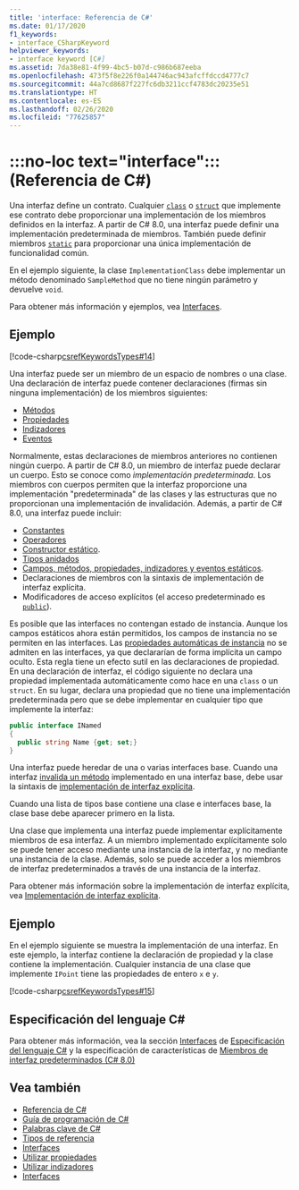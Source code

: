```yaml
---
title: 'interface: Referencia de C#'
ms.date: 01/17/2020
f1_keywords:
- interface_CSharpKeyword
helpviewer_keywords:
- interface keyword [C#]
ms.assetid: 7da38e81-4f99-4bc5-b07d-c986b687eeba
ms.openlocfilehash: 473f5f8e226f0a144746ac943afcffdccd4777c7
ms.sourcegitcommit: 44a7cd8687f227fc6db3211ccf4783dc20235e51
ms.translationtype: HT
ms.contentlocale: es-ES
ms.lasthandoff: 02/26/2020
ms.locfileid: "77625857"
---
```

# <a name="no-loc-textinterface-c-reference"></a>:::no-loc text="interface"::: (Referencia de C#)

Una interfaz define un contrato. Cualquier [`class`](class.md) o [`struct`](../builtin-types/struct.md) que implemente ese contrato debe proporcionar una implementación de los miembros definidos en la interfaz. A partir de C# 8.0, una interfaz puede definir una implementación predeterminada de miembros. También puede definir miembros [`static`](static.md) para proporcionar una única implementación de funcionalidad común.

En el ejemplo siguiente, la clase `ImplementationClass` debe implementar un método denominado `SampleMethod` que no tiene ningún parámetro y devuelve `void`.

Para obtener más información y ejemplos, vea [Interfaces](../../programming-guide/interfaces/index.md).

## <a name="example"></a>Ejemplo

[!code-csharp[csrefKeywordsTypes#14](~/samples/snippets/csharp/VS_Snippets_VBCSharp/csrefKeywordsTypes/CS/keywordsTypes.cs#14)]

Una interfaz puede ser un miembro de un espacio de nombres o una clase. Una declaración de interfaz puede contener declaraciones (firmas sin ninguna implementación) de los miembros siguientes:

- [Métodos](../../programming-guide/classes-and-structs/methods.md)
- [Propiedades](../../programming-guide/classes-and-structs/using-properties.md)
- [Indizadores](../../programming-guide/indexers/using-indexers.md)
- [Eventos](event.md)

Normalmente, estas declaraciones de miembros anteriores no contienen ningún cuerpo. A partir de C# 8.0, un miembro de interfaz puede declarar un cuerpo. Esto se conoce como *implementación predeterminada*. Los miembros con cuerpos permiten que la interfaz proporcione una implementación "predeterminada" de las clases y las estructuras que no proporcionan una implementación de invalidación. Además, a partir de C# 8.0, una interfaz puede incluir:

- [Constantes](const.md)
- [Operadores](../operators/operator-overloading.md)
- [Constructor estático](../../programming-guide/classes-and-structs/constructors.md#static-constructors).
- [Tipos anidados](../../programming-guide/classes-and-structs/nested-types.md)
- [Campos, métodos, propiedades, indizadores y eventos estáticos](static.md).
- Declaraciones de miembros con la sintaxis de implementación de interfaz explícita.
- Modificadores de acceso explícitos (el acceso predeterminado es [`public`](access-modifiers.md)).

Es posible que las interfaces no contengan estado de instancia. Aunque los campos estáticos ahora están permitidos, los campos de instancia no se permiten en las interfaces. Las [propiedades automáticas de instancia](../../programming-guide/classes-and-structs/auto-implemented-properties.md) no se admiten en las interfaces, ya que declararían de forma implícita un campo oculto. Esta regla tiene un efecto sutil en las declaraciones de propiedad. En una declaración de interfaz, el código siguiente no declara una propiedad implementada automáticamente como hace en una `class` o un `struct`. En su lugar, declara una propiedad que no tiene una implementación predeterminada pero que se debe implementar en cualquier tipo que implemente la interfaz:

```csharp
public interface INamed
{
  public string Name {get; set;}
}
```

Una interfaz puede heredar de una o varias interfaces base. Cuando una interfaz [invalida un método](override.md) implementado en una interfaz base, debe usar la sintaxis de [implementación de interfaz explícita](../../programming-guide/interfaces/explicit-interface-implementation.md).

Cuando una lista de tipos base contiene una clase e interfaces base, la clase base debe aparecer primero en la lista.

Una clase que implementa una interfaz puede implementar explícitamente miembros de esa interfaz. A un miembro implementado explícitamente solo se puede tener acceso mediante una instancia de la interfaz, y no mediante una instancia de la clase. Además, solo se puede acceder a los miembros de interfaz predeterminados a través de una instancia de la interfaz.

Para obtener más información sobre la implementación de interfaz explícita, vea [Implementación de interfaz explícita](../../programming-guide/interfaces/explicit-interface-implementation.md).

## <a name="example"></a>Ejemplo

En el ejemplo siguiente se muestra la implementación de una interfaz. En este ejemplo, la interfaz contiene la declaración de propiedad y la clase contiene la implementación. Cualquier instancia de una clase que implemente `IPoint` tiene las propiedades de entero `x` e `y`.

[!code-csharp[csrefKeywordsTypes#15](~/samples/snippets/csharp/VS_Snippets_VBCSharp/csrefKeywordsTypes/CS/keywordsTypes.cs#15)]

## <a name="c-language-specification"></a>Especificación del lenguaje C#

Para obtener más información, vea la sección [Interfaces](~/_csharplang/spec/interfaces.md) de [Especificación del lenguaje C#](~/_csharplang/spec/introduction.md) y la especificación de características de [Miembros de interfaz predeterminados (C# 8.0)](~/_csharplang/proposals/csharp-8.0/default-interface-methods.md)

## <a name="see-also"></a>Vea también

- [Referencia de C#](../index.md)
- [Guía de programación de C#](../../programming-guide/index.md)
- [Palabras clave de C#](index.md)
- [Tipos de referencia](reference-types.md)
- [Interfaces](../../programming-guide/interfaces/index.md)
- [Utilizar propiedades](../../programming-guide/classes-and-structs/using-properties.md)
- [Utilizar indizadores](../../programming-guide/indexers/using-indexers.md)
- [Interfaces](../../programming-guide/interfaces/index.md)

